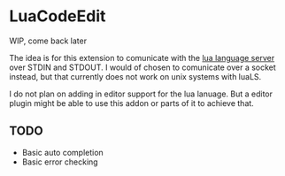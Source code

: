 # LuaCodeEdit

WIP, come back later

The idea is for this extension to comunicate with the [lua language server](https://github.com/LuaLS/lua-language-server) over STDIN and STDOUT. I would of chosen to comunicate over a socket instead, but that currently does not work on unix systems with luaLS.

I do not plan on adding in editor support for the lua lanuage. But a editor plugin might be able to use this addon or parts of it to achieve that.

## TODO
- Basic auto completion
- Basic error checking
